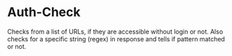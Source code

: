 # Auth-Check
Checks from a list of URLs, if they are accessible without login or not. Also checks for a specific string (regex) in response and tells if pattern matched or not. 
